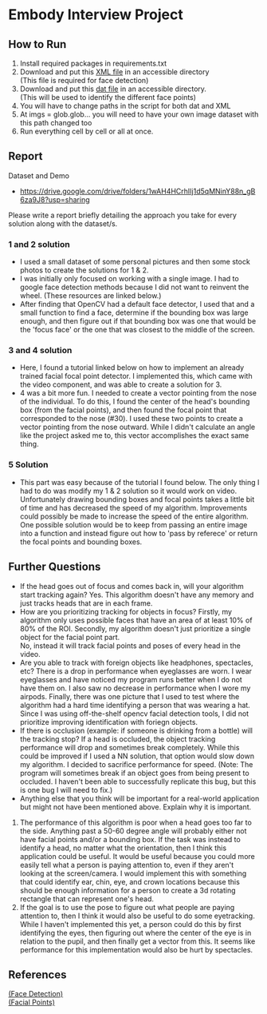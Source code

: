 # Embody Interview Project


## How to Run 
1) Install required packages in requirements.txt
2) Download and put this <a href = https://gist.github.com/Learko/8f51e58ac0813cb695f3733926c77f52> XML file</a> in an accessible directory </br>
(This file is required for face detection)
4) Download and put this <a href = https://github.com/GuoQuanhao/68_points/blob/master/shape_predictor_68_face_landmarks.dat> dat file</a> in an accessible directory. </br> (This will be used to identify the different face points)
5) You will have to change paths in the script for both dat and XML
6) At imgs = glob.glob... you will need to have your own image dataset with this path changed too
7) Run everything cell by cell or all at once. 

## Report

Dataset and Demo </br>
- https://drive.google.com/drive/folders/1wAH4HCrhIIj1d5qMNinY88n_gB6za9J8?usp=sharing

Please write a report briefly detailing the approach you take for every solution along with the dataset/s. 
### 1 and 2 solution
- I used a small dataset of some personal pictures and then some stock photos to create the solutions for 1 & 2. 
- I was initially only focused on working with a single image. I had to google face detection methods because I did not want to reinvent the wheel. (These resources are linked below.) 
- After finding that OpenCV had a default face detector, I used that and a small function to find a face, determine if the bounding box was large enough, and then figure out if that bounding box was one that would be the 'focus face' or the one that was closest to the middle of the screen. 
### 3 and 4 solution
- Here, I found a tutorial linked below on how to implement an already trained facial focal point detector. I implemented this, which came with the video component, and was able to create a solution for 3. 
- 4 was a bit more fun. I needed to create a vector pointing from the nose of the individual. To do this, I found the center of the head's bounding box (from the facial points), and then found the focal point that corresponded to the nose (#30). I used these two points to create a vector pointing from the nose outward. While I didn't calculate an angle like the project asked me to, this vector accomplishes the exact same thing. 

### 5 Solution
- This part was easy because of the tutorial I found below. The only thing I had to do was modify my 1 & 2 solution so it would work on video. Unfortunately drawing bounding boxes and focal points takes a little bit of time and has decreased the speed of my algorithm. Improvements could possibly be made to increase the speed of the entire algorithm. One possible solution would be to keep from passing an entire image into a function and instead figure out how to 'pass by referece' or return the focal points and bounding boxes. 

## Further Questions
- If the head goes out of focus and comes back in, will your algorithm start tracking again?
Yes. This algorithm doesn't have any memory and just tracks heads that are in each frame. 
- How are you prioritizing tracking for objects in focus?
Firstly, my algorithm only uses possible faces that have an area of at least 10% of 80% of the ROI. 
Secondly, my algorithm doesn't just prioritize a single object for the facial point part. </br>No, instead it will track facial points and poses of every head in the video. 
- Are you able to track with foreign objects like headphones, spectacles, etc?
There is a drop in performance when eyeglasses are worn. I wear eyeglasses and have noticed my program runs better when I do not have them on. I also saw no decrease in performance when I wore my airpods. Finally, there was one picture that I used to test where the algorithm had a hard time identifying a person that was wearing a hat. Since I was using off-the-shelf opencv facial detection tools, I did not prioritize improving identification with foriegn objects. 
- If there is occlusion (example: if someone is drinking from a bottle) will the tracking stop?
If a head is occluded, the object tracking performance will drop and sometimes break completely. While this could be improved if I used a NN solution, that option would slow down my algorithm. I decided to sacrifice performance for speed. (Note: The program will sometimes break if an object goes from being present to occluded. I haven't been able to successfully replicate this bug, but this is one bug I will need to fix.)
- Anything else that you think will be important for a real-world application but might not
have been mentioned above. Explain why it is important.
1) The performance of this algorithm is poor when a head goes too far to the side. Anything past a 50-60 degree angle will probably either not have facial points and/or a bounding box. If the task was instead to identify a head, no matter what the orientation, then I think this application could be useful. It would be useful because you could more easily tell what a person is paying attention to, even if they aren't looking at the screen/camera. I would implement this with something that could identify ear, chin, eye, and crown locations because this should be enough information for a person to create a 3d rotating rectangle that can represent one's head. 
2) If the goal is to use the pose to figure out what people are paying attention to, then I think it would also be useful to do some eyetracking. While I haven't implemented this yet, a person could do this by first identifying the eyes, then figuring out where the center of the eye is in relation to the pupil, and then finally get a vector from this. It seems like performance for this implementation would also be hurt by spectacles. 




## References
<a href = https://towardsdatascience.com/a-guide-to-face-detection-in-python-3eab0f6b9fc1> (Face Detection) </a></br>
<a href = https://www.pyimagesearch.com/2017/04/03/facial-landmarks-dlib-opencv-python/> (Facial Points) </a></br>


